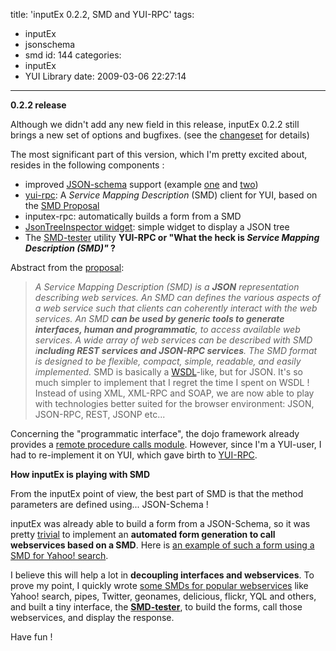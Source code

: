 title: 'inputEx 0.2.2, SMD and YUI-RPC'
tags:
  - inputEx
  - jsonschema
  - smd
id: 144
categories:
  - inputEx
  - YUI Library
date: 2009-03-06 22:27:14
---

**0.2.2 release**

Although we didn't add any new field in this release, inputEx 0.2.2 still brings a new set of options and bugfixes. (see the [changeset](http://javascript.neyric.com/inputex/version.txt) for details)

The most significant part of this version, which I'm pretty excited about, resides in the following components :

*   improved [JSON-schema](http://www.json.com/json-schema-proposal/) support (example [one](http://javascript.neyric.com/inputex/examples/json-schema.html) and [two](http://javascript.neyric.com/inputex/examples/json-schema2.html))
*   [yui-rpc](http://github.com/neyric/yui-rpc/tree): A _Service Mapping Description_ (SMD) client for YUI, based on the [SMD Proposal](http://groups.google.com/group/json-schema/web/service-mapping-description-proposal)
*   inputex-rpc: automatically builds a form from a SMD
*   [JsonTreeInspector widget](http://javascript.neyric.com/inputex/examples/json-tree-inspector.html): simple widget to display a JSON tree
*   The [SMD-tester](http://javascript.neyric.com/inputex/examples/rpc/smd-tester.html) utility
**YUI-RPC or "What the heck is _Service Mapping Description (SMD)"_ ?**

Abstract from the [proposal](http://groups.google.com/group/json-schema/web/service-mapping-description-proposal):
> _A Service Mapping Description (SMD) is a **JSON** representation describing web services. An SMD can defines the various aspects of a web service such that clients can coherently interact with the web services. An SMD **can be used by generic tools to generate interfaces, human and programmatic**, to access available web services. A wide array of web services can be described with SMD i**ncluding REST services and JSON-RPC services**. The SMD format is designed to be flexible, compact, simple, readable, and easily implemented._
SMD is basically a [WSDL](http://www.w3.org/TR/wsdl)-like, but for JSON. It's so much simpler to implement that I regret the time I spent on WSDL ! Instead of using XML, XML-RPC and SOAP, we are now able to play with technologies better suited for the browser environment: JSON, JSON-RPC, REST, JSONP etc...

Concerning the "programmatic interface", the dojo framework already provides a [remote procedure calls module](http://dojotoolkit.org/book/dojo-book-0-9/part-3-programmatic-dijit-and-dojo/ajax-transports/remote-procedure-call-rpc). However, since I'm a YUI-user, I had to re-implement it on YUI, which gave birth to [YUI-RPC](http://github.com/neyric/yui-rpc/).

**How inputEx is playing with SMD**

From the inputEx point of view, the best part of SMD is that the method parameters are defined using... JSON-Schema !

inputEx was already able to build a form from a JSON-Schema, so it was pretty [trivial](http://javascript.neyric.com/inputex/doc/js_docs_out/inputex-rpc.js.html) to implement an **automated form generation to call webservices based on a SMD**. Here is [an example of such a form using a SMD for Yahoo! search](http://javascript.neyric.com/inputex/examples/rpc/example.html).

I believe this will help a lot in **decoupling interfaces and webservices**. To prove my point, I quickly wrote [some SMDs for popular webservices](http://javascript.neyric.com/inputex/examples/rpc/smd/) like Yahoo! search, pipes, Twitter, geonames, delicious, flickr, YQL and others, and built a tiny interface, the **[SMD-tester](http://javascript.neyric.com/inputex/examples/rpc/smd-tester.html)**, to build the forms, call those webservices, and display the response.

Have fun !